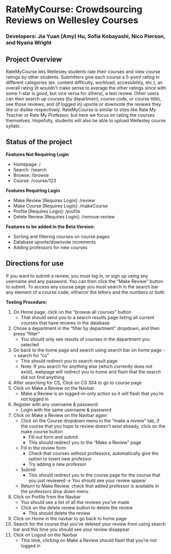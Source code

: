 # RateMyCourse: Crowdsourcing Reviews on Wellesley Courses
### Developers: Jia Yuan (Amy) Hu, Sofia Kobayashi, Nico Pierson, and Nyana Wright

## Project Overview
RateMyCourse lets Wellesley students rate their courses and view course ratings by other students. Submitters give each course a 5-point rating in different categories (ex. content difficulty, workload, accessibility, etc.), an overall rating (it wouldn’t make sense to average the other ratings since with some 1-star is good, but vice versa for others), a text review. Other users can then search up courses (by department, course code, or course title), see those reviews, and (if logged in) upvote or downvote the reviews they like or dislike respectively. RateMyCourse is similar to sites like Rate My Teacher or Rate My Professor, but here we focus on rating the courses themselves. Hopefully, students will also be able to upload Wellesley course syllabi. 

## Status of the project
**Features Not Requiring Login**
- Homepage: /
- Search: /search
- Browse: /browse
- Course: /course/123

**Features Requiring Login**
- Make Review [Requires Login]: /review
- Make Course [Requires Login]: /makeCourse
- Profile [Requires Login]: /profile
- Delete Review [Requires Login]: /remove-review

**Features to be added in the Beta Version:**
- Sorting and filtering courses on course pages
- Database upvote/downvote increments
- Adding professors for new courses

## Directions for use
If you want to submit a review, you must log in, or sign up using any username and any password. You can then click the “Make Review” button to submit. To access any course page you must search in the search bar any element of a course code, either/or the letters and the numbers or both. 

**Testing Procedure:**
1. On Home page, click on the “browse all courses” button
    - That should send you to a search results page listing all current courses that have reviews in the database
2. Chose a department in the “filter by department” dropdown, and then press “filter”
    - You should only see results of courses in the department you selected
3. Go back to the home page and search using search bar on home page -> search for “cs”
    - This should redirect you to search result page
    - Note: If you search for anything else (which currently does not exist), webpage will redirect you to home and flash that the search did not find anything
4. After searching for CS, Click on CS 304 to go to course page
5. Click on Make a Review on the Navbar
    - Make a Review is an logged-in-only action so it will flash that you’re not logged in
6. Register with any username & password
    - Login with the same username & password
7. Click on Make a Review on the Navbar again
    - Click on the Course dropdown menu in the “make a review” tab, if the course that you hope to review doesn’t exist already, click on the make course button
        - Fill out form and submit
        - This should redirect you to the “Make a Review” page
    - Fill in the review form
        - Check that courses without professors, automatically give the option to insert new professor
        - Try adding a new professor
    - Submit
        - This should redirect you to the course page for the course that you just reviewed -> You should see your review appear
    - Return to Make Review, check that added professor is available in the professors drop down menu
8. Click on Profile from the Navbar
    - You should see a list of all the reviews you’ve made
    - Click on the delete review button to delete the review
        - This should delete the review
9. Click on Home in the navbar to go back to home page
10. Search for the course that you’ve deleted your review from using search bar and this time you should see your review disappear
11. Click on Logout on the Navbar
    - This time, clicking on Make a Review should flash that you’re not logged in



